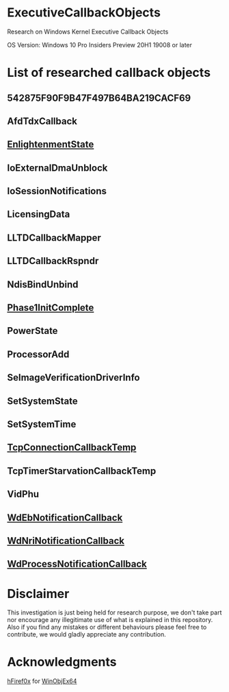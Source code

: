 # ExecutiveCallbackObjects
Research on Windows Kernel Executive Callback Objects

OS Version: Windows 10 Pro Insiders Preview 20H1 19008 or later

# List of researched callback objects

## 542875F90F9B47F497B64BA219CACF69

## AfdTdxCallback

## [EnlightenmentState](EnlightenmentState)

## IoExternalDmaUnblock

## IoSessionNotifications

## LicensingData

## LLTDCallbackMapper

## LLTDCallbackRspndr

## NdisBindUnbind

## [Phase1InitComplete](Phase1InitComplete)

## PowerState

## ProcessorAdd

## SeImageVerificationDriverInfo

## SetSystemState

## SetSystemTime

## [TcpConnectionCallbackTemp](TcpConnectionCallbackTemp)

## TcpTimerStarvationCallbackTemp

## VidPhu

## [WdEbNotificationCallback](WdEbNotificationCallback)

## [WdNriNotificationCallback](WdNriNotificationCallback)

## [WdProcessNotificationCallback](WdProcessNotificationCallback)

# Disclaimer
This investigation is just being held for research purpose, we don't take part nor encourage any illegitimate use of what is explained in this repository. Also if you find any mistakes or different behaviours please feel free to contribute, we would gladly appreciate any contribution.

# Acknowledgments

[hFiref0x](https://twitter.com/hfiref0x) for [WinObjEx64](https://github.com/hfiref0x/WinObjEx64)
